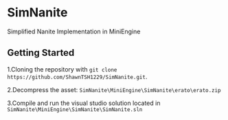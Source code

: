 # SimNanite
Simplified Nanite Implementation in MiniEngine

## Getting Started

1.Cloning the repository with `git clone https://github.com/ShawnTSH1229/SimNanite.git`.

2.Decompress the asset: `SimNanite\MiniEngine\SimNanite\erato\erato.zip`

3.Compile and run the visual studio solution located in `SimNanite\MiniEngine\SimNanite\SimNanite.sln`
